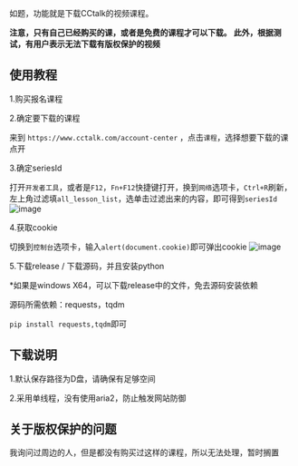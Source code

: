 如题，功能就是下载CCtalk的视频课程。

**注意，只有自己已经购买的课，或者是免费的课程才可以下载。**
**此外，根据测试，有用户表示无法下载有版权保护的视频**

## 使用教程
1.购买报名课程

2.确定要下载的课程

来到 `https://www.cctalk.com/account-center` ，点击`课程`，选择想要下载的课点开

3.确定seriesId

打开`开发者工具`，或者是`F12`，`Fn+F12`快捷键打开，换到`网络`选项卡，`Ctrl+R`刷新，左上角过滤填`all_lesson_list`，选单击过滤出来的内容，即可得到`seriesId`
![image](https://github.com/user-attachments/assets/73c87b9b-5439-4119-b829-c3721d7eaa4a)


4.获取cookie

切换到`控制台`选项卡，输入`alert(document.cookie)`即可弹出cookie
![image](https://github.com/user-attachments/assets/03076c4f-11f2-4de5-8575-8f927313dfa1)



5.下载release / 下载源码，并且安装python

*如果是windows X64，可以下载release中的文件，免去源码安装依赖

源码所需依赖：requests，tqdm

`pip install requests,tqdm`即可

## 下载说明
1.默认保存路径为D盘，请确保有足够空间

2.采用单线程，没有使用aria2，防止触发网站防御

## 关于版权保护的问题
我询问过周边的人，但是都没有购买过这样的课程，所以无法处理，暂时搁置
